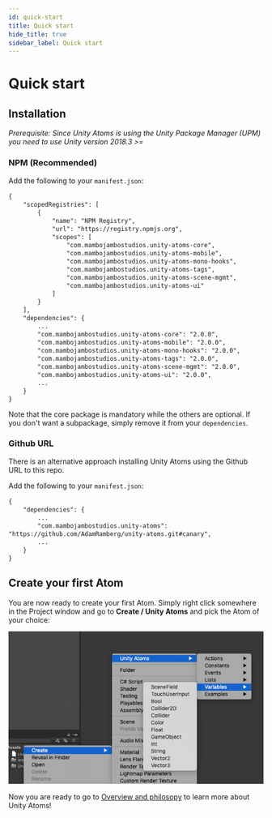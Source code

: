 ```yaml
---
id: quick-start
title: Quick start
hide_title: true
sidebar_label: Quick start
---
```


# Quick start

## Installation

_Prerequisite: Since Unity Atoms is using the Unity Package Manager (UPM) you need to use Unity version 2018.3 >=_

### NPM (Recommended)

Add the following to your `manifest.json`:

```
{
    "scopedRegistries": [
        {
            "name": "NPM Registry",
            "url": "https://registry.npmjs.org",
            "scopes": [
                "com.mambojambostudios.unity-atoms-core",
                "com.mambojambostudios.unity-atoms-mobile",
                "com.mambojambostudios.unity-atoms-mono-hooks",
                "com.mambojambostudios.unity-atoms-tags",
                "com.mambojambostudios.unity-atoms-scene-mgmt",
                "com.mambojambostudios.unity-atoms-ui"
            ]
        }
    ],
    "dependencies": {
        ...
        "com.mambojambostudios.unity-atoms-core": "2.0.0",
        "com.mambojambostudios.unity-atoms-mobile": "2.0.0",
        "com.mambojambostudios.unity-atoms-mono-hooks": "2.0.0",
        "com.mambojambostudios.unity-atoms-tags": "2.0.0",
        "com.mambojambostudios.unity-atoms-scene-mgmt": "2.0.0",
        "com.mambojambostudios.unity-atoms-ui": "2.0.0",
        ...
    }
}
```

Note that the core package is mandatory while the others are optional. If you don't want a subpackage, simply remove it from your `dependencies`.

### Github URL

There is an alternative approach installing Unity Atoms using the Github URL to this repo.

Add the following to your `manifest.json`:

```
{
    "dependencies": {
        ...
        "com.mambojambostudios.unity-atoms": "https://github.com/AdamRamberg/unity-atoms.git#canary",
        ...
    }
}
```

## Create your first Atom

You are now ready to create your first Atom. Simply right click somewhere in the Project window and go to **Create / Unity Atoms** and pick the Atom of your choice:

![create-your-first-atom](assets/create-your-first-atom.png)

Now you are ready to go to [Overview and philosopy](./overview.md) to learn more about Unity Atoms!
